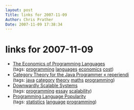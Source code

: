 ```yaml
---
layout: post
Title: links for 2007-11-09  
Author: Chris Prather
Date: 2007-11-09 17:38:34
---
```


# links for 2007-11-09
<ul class="delicious">
	<li>
		<div class="delicious-link"><a href="http://www.welton.it/articles/programming_language_economics.html">The Economics of Programming Languages</a></div>
		<div class="delicious-tags">(tags: <a href="http://del.icio.us/perigrin/programming">programming</a> <a href="http://del.icio.us/perigrin/languages">languages</a> <a href="http://del.icio.us/perigrin/economics">economics</a> <a href="http://del.icio.us/perigrin/cost">cost</a>)</div>
	</li>
	<li>
		<div class="delicious-link"><a href="http://reperiendi.wordpress.com/2007/11/03/category-theory-for-the-java-programmer/">Category Theory for the Java Programmer « reperiendi</a></div>
		<div class="delicious-tags">(tags: <a href="http://del.icio.us/perigrin/java">java</a> <a href="http://del.icio.us/perigrin/category">category</a> <a href="http://del.icio.us/perigrin/theory">theory</a> <a href="http://del.icio.us/perigrin/maths">maths</a> <a href="http://del.icio.us/perigrin/programming">programming</a>)</div>
	</li>
	<li>
		<div class="delicious-link"><a href="http://www.welton.it/articles/scalable_systems.html">Downwardly Scalable Systems</a></div>
		<div class="delicious-tags">(tags: <a href="http://del.icio.us/perigrin/programming">programming</a> <a href="http://del.icio.us/perigrin/essay">essay</a> <a href="http://del.icio.us/perigrin/scalability">scalability</a>)</div>
	</li>
	<li>
		<div class="delicious-link"><a href="http://www.welton.it/articles/language_popularity.html">Programming Language Popularity</a></div>
		<div class="delicious-tags">(tags: <a href="http://del.icio.us/perigrin/statistics">statistics</a> <a href="http://del.icio.us/perigrin/language">language</a> <a href="http://del.icio.us/perigrin/programming">programming</a>)</div>
	</li>
</ul>

